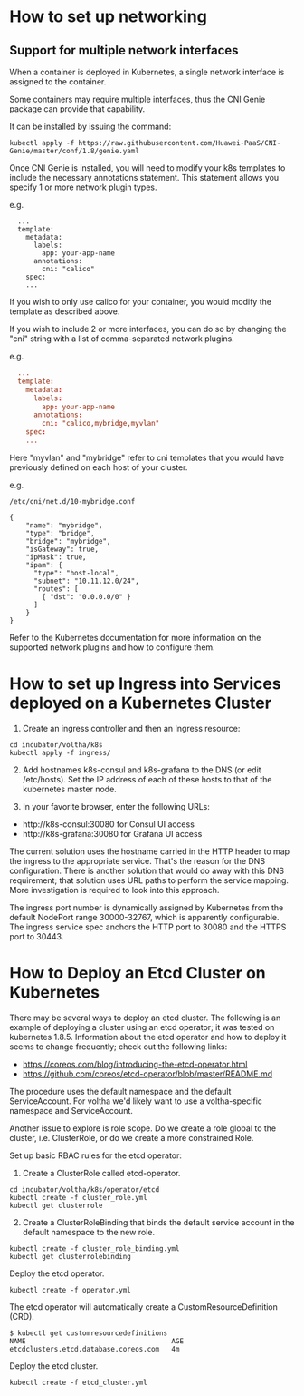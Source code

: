 # How to set up networking

## Support for multiple network interfaces 

When a container is deployed in Kubernetes, a single network interface is assigned to the container.

Some containers may require multiple interfaces, thus the CNI Genie package can provide that 
capability.

It can be installed by issuing the command:

```
kubectl apply -f https://raw.githubusercontent.com/Huawei-PaaS/CNI-Genie/master/conf/1.8/genie.yaml
```

Once CNI Genie is installed, you will need to modify your k8s templates to include the necessary
annotations statement.  This statement allows you specify 1 or more network plugin types.

e.g.
```
  ...
  template:
    metadata:
      labels:
        app: your-app-name
      annotations:
        cni: "calico"
    spec:
    ...

```

If you wish to only use calico for your container, you would modify the template as described above.

If you wish to include 2 or more interfaces, you can do so by changing the "cni" string with a 
list of comma-separated network plugins.  

e.g.

``` /etc/cni/net.d/10-mybridge.conf
  ...
  template:
    metadata:
      labels:
        app: your-app-name
      annotations:
        cni: "calico,mybridge,myvlan"
    spec:
    ...
```

Here "myvlan" and "mybridge" refer to cni templates that you would have previously defined on 
each host of your cluster.  

e.g.

```
/etc/cni/net.d/10-mybridge.conf

{
    "name": "mybridge",
    "type": "bridge",
    "bridge": "mybridge",
    "isGateway": true,
    "ipMask": true,
    "ipam": {
      "type": "host-local",
      "subnet": "10.11.12.0/24",
      "routes": [
        { "dst": "0.0.0.0/0" }
      ]
    }
}
```

Refer to the Kubernetes documentation for more information on the supported network plugins and 
how to configure them.

# How to set up Ingress into Services deployed on a Kubernetes Cluster

1. Create an ingress controller and then an Ingress resource:
```
cd incubator/voltha/k8s
kubectl apply -f ingress/
```
2. Add hostnames k8s-consul and k8s-grafana to the DNS (or edit /etc/hosts). Set the IP address of each of these hosts to that of the kubernetes master node. 

3. In your favorite browser, enter the following URLs:
* http://k8s-consul:30080 for Consul UI access
* http://k8s-grafana:30080 for Grafana UI access

The current solution uses the hostname carried in the HTTP header to map the ingress to the appropriate service.
That's the reason for the DNS configuration. There is another solution that would do away with this DNS requirement; that solution uses URL paths to perform the service mapping. More investigation is required to
look into this approach.

The ingress port number is dynamically assigned by Kubernetes from the default NodePort range 30000-32767, which is apparently configurable. The ingress service spec anchors the HTTP port to 30080 and the HTTPS port to 30443.

# How to Deploy an Etcd Cluster on Kubernetes

There may be several ways to deploy an etcd cluster. The following is an example of deploying a cluster using an etcd operator; it was tested on kubernetes 1.8.5. Information about the etcd operator and how to deploy it seems to change frequently; check out the following links:
* https://coreos.com/blog/introducing-the-etcd-operator.html
* https://github.com/coreos/etcd-operator/blob/master/README.md

The procedure uses the default namespace and the default ServiceAccount. For voltha we'd likely want to use a voltha-specific namespace and ServiceAccount.

Another issue to explore is role scope. Do we create a role global to the cluster, i.e. ClusterRole, or do we create a more constrained Role.

Set up basic RBAC rules for the etcd operator:

1. Create a ClusterRole called etcd-operator.
```
cd incubator/voltha/k8s/operator/etcd
kubectl create -f cluster_role.yml
kubectl get clusterrole
```
2. Create a ClusterRoleBinding that binds the default service account in the default namespace to the new role.
```
kubectl create -f cluster_role_binding.yml
kubectl get clusterrolebinding
```
Deploy the etcd operator.
```
kubectl create -f operator.yml
```
The etcd operator will automatically create a CustomResourceDefinition (CRD).
```
$ kubectl get customresourcedefinitions
NAME                                    AGE
etcdclusters.etcd.database.coreos.com   4m
```
Deploy the etcd cluster.
```
kubectl create -f etcd_cluster.yml
```
